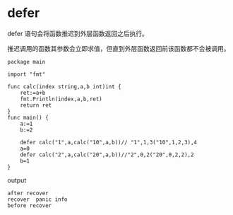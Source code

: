 # defer
defer 语句会将函数推迟到外层函数返回之后执行。

推迟调用的函数其参数会立即求值，但直到外层函数返回前该函数都不会被调用。

```
package main

import "fmt"

func calc(index string,a,b int)int {
	ret:=a+b
	fmt.Println(index,a,b,ret)
	return ret
}
func main() {
	a:=1
	b:=2

	defer calc("1",a,calc("10",a,b))// "1",1,3("10",1,2,3),4
	a=0
	defer calc("2",a,calc("20",a,b))//"2",0,2("20",0,2,2),2
	b=1
}
```

output
```
after recover
recover  panic info
before recover
```